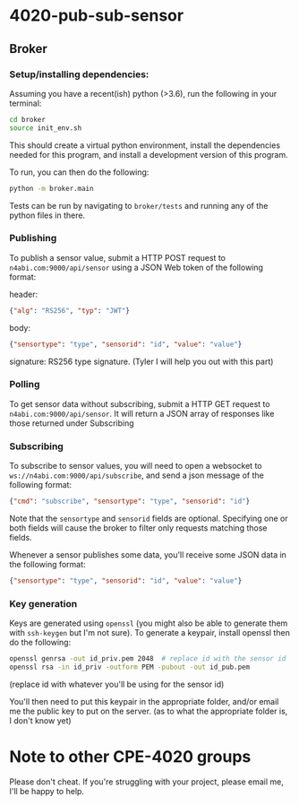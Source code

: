 # 4020-pub-sub-sensor

## Broker

### Setup/installing dependencies:
Assuming you have a recent(ish) python (>3.6), run the following in your terminal:
```bash
cd broker
source init_env.sh
```
This should create a virtual python environment, install the dependencies needed for this program, and install a development version of this program.

To run, you can then do the following:
```bash
python -m broker.main
```

Tests can be run by navigating to `broker/tests` and running any of
the python files in there.

### Publishing

To publish a sensor value, submit a HTTP POST request to `n4abi.com:9000/api/sensor` using a JSON Web token of the following format:

header:
```json
{"alg": "RS256", "typ": "JWT"}
```
body:
```json
{"sensortype": "type", "sensorid": "id", "value": "value"}
```
signature:
RS256 type signature. (Tyler I will help you out with this part)

### Polling

To get sensor data without subscribing, submit a HTTP GET request to `n4abi.com:9000/api/sensor`. It will return a JSON array of responses like those returned under Subscribing

### Subscribing

To subscribe to sensor values, you will need to open a websocket to `ws://n4abi.com:9000/api/subscribe`, and send a json message of the following format:

```json
{"cmd": "subscribe", "sensortype": "type", "sensorid": "id"}
```

Note that the `sensortype` and `sensorid` fields are optional. Specifying one or both fields will cause the broker to filter only requests matching those fields. 

Whenever a sensor publishes some data, you'll receive some JSON data in the following format:
```json
{"sensortype": "type", "sensorid": "id", "value": "value"}
```

### Key generation

Keys are generated using `openssl` (you might also be able to generate them with `ssh-keygen` but I'm not sure). To generate a keypair, install openssl then do the following:

```bash
openssl genrsa -out id_priv.pem 2048  # replace id with the sensor id
openssl rsa -in id_priv -outform PEM -pubout -out id_pub.pem
```
(replace id with whatever you'll be using for the sensor id)

You'll then need to put this keypair in the appropriate folder, and/or email me the public key to put on the server. (as to what the appropriate folder is, I don't know yet)

# Note to other CPE-4020 groups

Please don't cheat. If you're struggling with your project, please email me, I'll be happy to help.
